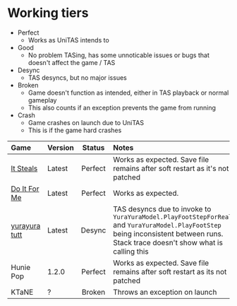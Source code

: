 # Working tiers
- Perfect
  - Works as UniTAS intends to
- Good
  - No problem TASing, has some unnoticable issues or bugs that doesn't affect the game / TAS
- Desync
  - TAS desyncs, but no major issues
- Broken
  - Game doesn't function as intended, either in TAS playback or normal gameplay
  - This also counts if an exception prevents the game from running
- Crash
  - Game crashes on launch due to UniTAS
  - This is if the game hard crashes

| Game            | Version | Status  | Notes                                                                                                                                                                            |
|:--------------- |:------- |:-------:|:-------------------------------------------------------------------------------------------------------------------------------------------------------------------------------- |
| [It Steals]     | Latest  | Perfect | Works as expected. Save file remains after soft restart as it's not patched                                                                                                      |
| [Do It For Me]     | Latest  | Perfect | Works as expected. |
| [yurayura tutt] | Latest  | Desync  | TAS desyncs due to invoke to `YuraYuraModel.PlayFootStepForReal` and `YuraYuraModel.PlayFootStep` being inconsistent between runs. Stack trace doesn't show what is calling this |
| Hunie Pop       | 1.2.0   | Perfect | Works as expected. Save file remains after soft restart as its not patched                                                                                                       |
| KTaNE           | ?       | Broken  | Throws an exception on launch                                                                                                                                                    |

[It Steals]: https://store.steampowered.com/app/1349060/It_Steals/
[yurayura tutt]: https://cornflowerblue.itch.io/yurayura-tidying-up-the-tilting-tower
[Do It For Me]: https://lixiangames.itch.io/doitforme
